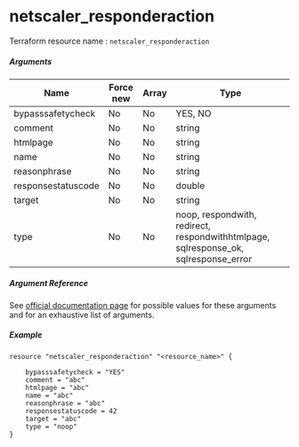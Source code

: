 # netscaler_responderaction

Terraform resource name : ```netscaler_responderaction```

##### Arguments

| Name | Force new | Array | Type |
|----|----|----|----|
|bypasssafetycheck|No|No|YES, NO|
|comment|No|No|string|
|htmlpage|No|No|string|
|name|No|No|string|
|reasonphrase|No|No|string|
|responsestatuscode|No|No|double|
|target|No|No|string|
|type|No|No|noop, respondwith, redirect, respondwithhtmlpage, sqlresponse_ok, sqlresponse_error|

##### Argument Reference

See [official documentation page](https://developer-docs.citrix.com/projects/netscaler-nitro-api/en/11.0/configuration/responder/responderaction/responderaction/) for possible values for these arguments and for an exhaustive list of arguments.

##### Example

```
resource "netscaler_responderaction" "<resource_name>" {

    bypasssafetycheck = "YES"
    comment = "abc"
    htmlpage = "abc"
    name = "abc"
    reasonphrase = "abc"
    responsestatuscode = 42
    target = "abc"
    type = "noop"
}
```

